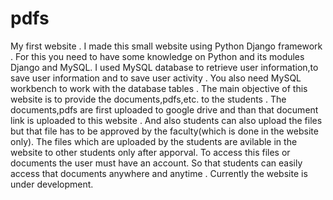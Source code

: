 # pdfs
My first  website .
I made this small website using Python Django framework . 
For this you need to have some knowledge on Python and its modules Django and MySQL.
I used MySQL database to retrieve user information,to save user information and to save user activity .
You also need MySQL workbench to work with the database tables .
The main objective of this website is to provide the documents,pdfs,etc. to the students .
The documents,pdfs are first uploaded to google drive and than that document link is uploaded to this website .
And also students can also upload the files but that file has to be approved by the faculty(which is done in the website only).
The files which are uploaded by the students are avilable in the website to other students only after apporval.
To access this files or documents the user must have an account.
So that students can easily access that documents anywhere and anytime .
Currently the website is under development.
